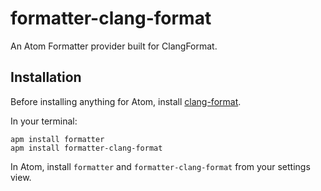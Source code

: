 # formatter-clang-format
An Atom Formatter provider built for ClangFormat.

## Installation
Before installing anything for Atom, install [clang-format](http://clang.llvm.org/docs/ClangFormat.html).

In your terminal:
```
apm install formatter
apm install formatter-clang-format
```

In Atom, install `formatter` and `formatter-clang-format` from your settings view.
